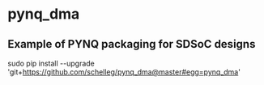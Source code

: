 # pynq_dma

## Example of PYNQ packaging for SDSoC designs

sudo pip install --upgrade 'git+https://github.com/schelleg/pynq_dma@master#egg=pynq_dma'
